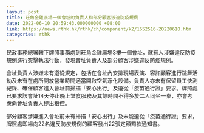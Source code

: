 ```yaml
---
layout: post
title: 旺角金雞廣場一個會址的負責人和部分顧客涉違防疫規例
date: 2022-06-10 20:59:43.000000000 +08:00
link: https://news.rthk.hk/rthk/ch/component/k2/1652516-20220610.htm
categories: rthk
---
```


民政事務總署轄下牌照事務處到旺角金雞廣場3樓一個會址，就有人涉嫌違反防疫規例進行突擊執法行動，發現會址負責人及部分顧客涉嫌違反防疫規例。

會址負責人涉嫌未有遵從規定，包括在會址內安排現場表演、容許顧客進行跳舞活動及未有在處所開放營業時間適當開啟空氣淨化設備。負責人亦未有保留員工快測紀錄、確保顧客進入會址前掃描「安心出行」及遵從「疫苗通行證」要求。牌照處已要求該會址14天停止晚上堂食服務及其餘時間不得多於二人同坐一桌，亦會考慮向會址負責人提出檢控。

部分顧客涉嫌進入會址前未有掃描「安心出行」及未能遵從「疫苗通行證」要求，牌照處即場向22名違反防疫規例的顧客發出22張定額罰款通知書。
